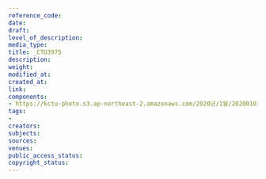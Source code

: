 ```yaml
---
reference_code: 
date: 
draft: 
level_of_description: 
media_type: 
title: _CTU3975
description: 
weight: 
modified_at: 
created_at: 
link: 
components:
- https://kctu-photo.s3.ap-northeast-2.amazonaws.com/2020년/1월/20200107_쌍용차지부+마지막+해고자+46명+사회적+합의에+따른+출근+투쟁/_CTU3975.jpg
tags:
- 
creators: 
subjects: 
sources: 
venues: 
public_access_status: 
copyright_status: 
---
```

